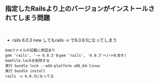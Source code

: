 ## 指定したRailsより上のバージョンがインストールされてしまう問題  
<br>

- rails _6.0.3_ new してもrails -v で6.0.6.1になってしまう  
```
Gemファイルの記載に原因あり
gem 'rails', '~> 6.0.3'をgem 'rails', '6.0.3'へ(~>を消す)
Gemfile.lockを削除する
実行 bundle lock --add-platform x86_64-linux
実行 bundle install
rails -v 6.0.3になってる
```